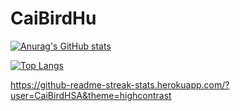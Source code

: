 # CaiBirdHu

[![Anurag's GitHub stats](https://github-readme-stats.vercel.app/api?username=CaiBirdHSA)](https://github.com/CaiBirdHSA/github-readme-stats)

[![Top Langs](https://github-readme-stats.vercel.app/api/top-langs/?username=CaiBirdHSA&layout=compact)](https://github.com/CaiBirdHSA/github-readme-stats)

https://github-readme-streak-stats.herokuapp.com/?user=CaiBirdHSA&theme=highcontrast
